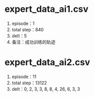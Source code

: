 # expert_data_ai1.csv
1. episode：1
2. total step：840
3. delt：5
4. 备注：成功训练的轨迹

# expert_data_ai2.csv
1. episode：11
2. total step：13122
3. delt：0, 2, 3, 3, 8, 8, 4, 26, 6, 3, 3
